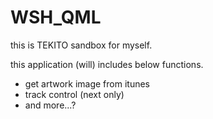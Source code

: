# WSH_QML
this is TEKITO sandbox for myself.

this application (will) includes below functions.

* get artwork image from itunes
* track control (next only)
* and more...?
